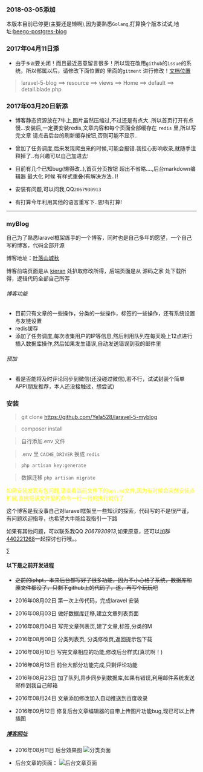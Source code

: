 ### 2018-03-05添加


本版本目前已停更(主要还是懒啊),因为要熟悉`Golang`,打算换个版本试试,地址:[beego-postgres-blog](https://github.com/Yela528/beego-postgres-blog)

### 2017年04月11日添


- 由于`多说`要关闭！而且最近恶意留言很多！所以现在改用`github`的`issue`的系统，所以部属以后，请修改下面位置的 里面的`gitment` 进行修改！[文档位置](https://imsun.net/posts/gitment-introduction/) 
> laravel-5-blog ==> resource ==> views ==> Home ==> default ==> detail.blade.php 


### 2017年03月20日新添

- 博客静态资源放在7牛上,图片虽然压缩过,不过还是有点大..所以首页打开有点慢...安装后,一定要安装redis,文章内容和每个页面全部缓存在 `redis` 里,所以写完文章 请点击后台的刷新缓存按钮,否则可能不显示..

- 曾加了任务调度,后来发现爬虫来的时候,可能会报错.我担心影响收录,就随手注释掉了..有兴趣可以自己加进去!

- 目前有几个已知bug(懒得改..),首页分页按钮 超出不省略....,后台markdown编辑器 最大化 时候 有样式重叠(有解决方法..)!

- 安装有问题,可以问我,QQ`2067930913`

- 有打算今年利用其他的语言重写下..恩!有打算! 

***

### myBlog
自己为了熟悉laravel框架练手的一个博客，同时也是自己多年的愿望，一个自己写的博客，代码全部开源

博客地址：[叶落山城秋](http://iphpt.com)

博客前端页面是从 [kieran](https://github.com/SuperKieran/TKL) 处扒取修改所得，后端页面是从 源码之家 处下载所得，逻辑代码全部自己所写

###### 博客功能
* 目前只有文章的一些操作，分类的一些操作，标签的一些操作，还有系统设置与友链设置
* redis缓存
* 添加了任务调度,每次收集用户的IP等信息,然后利用队列在每天晚上12点进行插入数据库操作,然后如果发生错误,自动发送错误到我的邮件里

###### 预加
* 看是否能将及时评论同步到微信(还没碰过微信),若不行，试试封装个简单APP(朋友推荐，本人还没接触过，想尝试)

### 安装
> git clone https://github.com/Yela528/laravel-5-myblog

> composer install

> 自行添加.env 文件

> .env 里 `CACHE_DRIVER` 换成 `redis`

> `php artisan key:generate`

> 数据迁移 `php artisan migrate`

<span style='color:yellow'>如果安装发现有包问题,请查看当前文件下的`api.md`文件,因为有时候会突然安装点扩展,直接把该文件里的命令一行一行的执行就行了</span>

这个博客是我没事自己对laravel框架里一些知识的探索，代码写的不是很严谨，有问题欢迎指导，也希望大牛能给我指引一下路

如果有其他问题，可以联系我QQ *2067930913*,如果原意，还可以加群[440221268](http://jq.qq.com/?_wv=1027&k=2CTYswa)一起探讨也行哦。。






∑
#### 以下是之前开发进程

- ~~之前的iphpt，本来后台都写好了很多功能，因为不小心格了系统，数据库和原文件都没了，只剩下github上的代码了，遂，再写个玩玩吧~~

- 2016年08月02日 第一次上传代码，完成laravel 安装
- 2016年08月03日 做好数据库迁移,建立文章列表页面
- 2016年08月04日 写完文章列表页,建了文章,标签,分类的M
- 2016年08月08日 分类列表页, 分类修改页,返回提示包下载
- 2016年08月10日 写完文章相应的功能,修改后台样式(真坑啊！)
- 2016年08月13日 前台大部分功能完成,只剩评论功能
- 2016年08月23日 加了队列,异步同步到数据库,如果有错误,利用邮件系统发送邮件到我自己邮箱
- 2016年08月24日 文章添加修改加入自动推送到百度收录
- 2016年09月12日 修复后台文章编辑器的自带上传图片功能bug,现已可以上传插图

##### <a href="http://www.iphpt.com" target='_blank'>博客网址</a>



- 2016年08月11日 后台效果图  ![分类页面](http://obq9881x1.bkt.clouddn.com/webwxgetmsgimg%20%282%29.jpg)



- 后台文章的页面： ![后台文章页面](http://obq9881x1.bkt.clouddn.com/webwxgetmsgimg%20%283%29.jpg)
